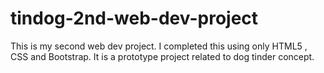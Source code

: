 # tindog-2nd-web-dev-project
This is my second web dev project. I completed this using only HTML5 , CSS and Bootstrap. It is a prototype project related to dog tinder concept.
